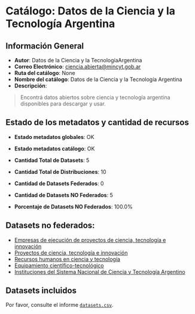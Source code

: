 
# Catálogo: Datos de la Ciencia y la Tecnología Argentina

## Información General

- **Autor**: Datos de la Ciencia y la TecnologíaArgentina
- **Correo Electrónico**: ciencia.abierta@mincyt.gob.ar
- **Ruta del catálogo**: None
- **Nombre del catálogo**: Datos de la Ciencia y la Tecnología Argentina
- **Descripción**:

> Encontrá datos abiertos sobre ciencia y tecnología argentina disponibles para descargar y usar.

## Estado de los metadatos y cantidad de recursos

- **Estado metadatos globales**: OK
- **Estado metadatos catálogo**: OK
- **Cantidad Total de Datasets**: 5
- **Cantidad Total de Distribuciones**: 10

- **Cantidad de Datasets Federados**: 0
- **Cantidad de Datasets NO Federados**: 5
- **Porcentaje de Datasets NO Federados**: 100.0%

## Datasets no federados:

- [Empresas de ejecución de proyectos de ciencia, tecnología e innovación](http://www.sicytar.mincyt.gob.ar)
- [Proyectos de ciencia, tecnología e innovación](http://www.sicytar.mincyt.gob.ar/)
- [Recursos humanos en ciencia y tecnología](http://www.sicytar.mincyt.gob.ar/)
- [Equipamiento científico-tecnológico](http://sistemasnacionales.mincyt.gob.ar/)
- [Instituciones del Sistema Nacional de Ciencia y Tecnología Argentino](http://www.sicytar.mincyt.gob.ar/)

## Datasets incluidos

Por favor, consulte el informe [`datasets.csv`](datasets.csv).
